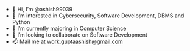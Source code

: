 - 👋 Hi, I’m @ashish99039
- 👀 I’m interested in Cybersecurity, Software Development, DBMS and Python
- 🌱 I’m currently majoring in Computer Science
- 💞️ I’m looking to collaborate on Software Development
- 📫 Mail me at work.guptaashish@gmail.com

<!---
ashish99039/ashish99039 is a ✨ special ✨ repository because its `README.md` (this file) appears on your GitHub profile.
You can click the Preview link to take a look at your changes.
--->
